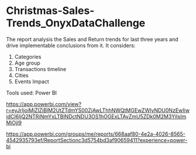 # Christmas-Sales-Trends_OnyxDataChallenge
The report analysis the Sales and Return trends for last three years and drive implementable conclusions from it.
It considers: 
1. Categories
2. Age group
3. Transactions timeline
4. Cities
5. Events Impact

Tools used: Power BI

https://app.powerbi.com/view?r=eyJrIjoiMjZlZjBlM2UtZTdmYS00ZjAwLThhNWQtMGEwZWIyNDU0NzEwIiwidCI6IjQ2NTRiNmYxLTBlNDctNDU3OS1hOGExLTAyZmU5ZDk0M2M3YiIsImMiOjl9

https://app.powerbi.com/groups/me/reports/668aaf80-4e2a-4026-8565-4542935793ef/ReportSectionc3d5754bd3af90659411?experience=power-bi
